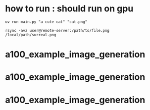 # how to run : should run on gpu
```
uv run main.py "a cute cat" "cat.png"

rsync -avz user@remote-server:/path/to/file.png /local/path/surreal.png
```


# a100_example_image_generation
# a100_example_image_generation
# a100_example_image_generation
